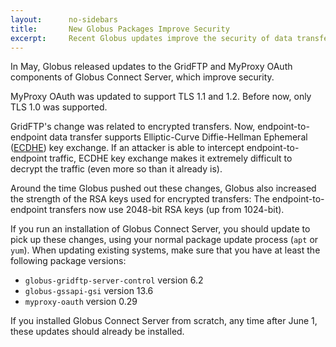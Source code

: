 ```yaml
---
layout:      no-sidebars
title:       New Globus Packages Improve Security
excerpt:     Recent Globus updates improve the security of data transfer and OAuth authentication.  Read on for details, and be sure to upgrade your Globus Connect Server installation soon!
---
```


In May, Globus released updates to the GridFTP and MyProxy OAuth components of
Globus Connect Server, which improve security.

MyProxy OAuth was updated to support TLS 1.1 and 1.2.  Before now, only TLS 1.0
was supported.

GridFTP's change was related to encrypted transfers.  Now, endpoint-to-endpoint
data transfer supports Elliptic-Curve Diffie-Hellman Ephemeral
([ECDHE](https://en.wikipedia.org/wiki/Elliptic-curve_Diffie–Hellman)) key
exchange.  If an attacker is able to intercept endpoint-to-endpoint traffic,
ECDHE key exchange makes it extremely difficult to decrypt the traffic (even
more so than it already is).

Around the time Globus pushed out these changes, Globus also increased the
strength of the RSA keys used for encrypted transfers: The endpoint-to-endpoint
transfers now use 2048-bit RSA keys (up from 1024-bit).

If you run an installation of Globus Connect Server, you should update to pick
up these changes, using your normal package update process (`apt` or `yum`).
When updating existing systems, make sure that you have at least the following
package versions:

* `globus-gridftp-server-control` version 6.2
* `globus-gssapi-gsi` version 13.6
* `myproxy-oauth` version 0.29

If you installed Globus Connect Server from scratch, any time after June 1,
these updates should already be installed.
